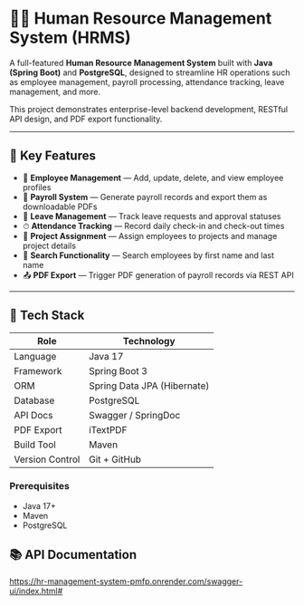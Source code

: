 # 🧑‍💼 Human Resource Management System (HRMS)

A full-featured **Human Resource Management System** built with **Java (Spring Boot)** and **PostgreSQL**, designed to streamline HR operations such as employee management, payroll processing, attendance tracking, leave management, and more.

This project demonstrates enterprise-level backend development, RESTful API design, and PDF export functionality.

---

## 🚀 Key Features

* 👥 **Employee Management** — Add, update, delete, and view employee profiles
* 💸 **Payroll System** — Generate payroll records and export them as downloadable PDFs
* 📆 **Leave Management** — Track leave requests and approval statuses
* ⏱ **Attendance Tracking** — Record daily check-in and check-out times
* 📂 **Project Assignment** — Assign employees to projects and manage project details
* 🔎 **Search Functionality** — Search employees by first name and last name
* 📤 **PDF Export** — Trigger PDF generation of payroll records via REST API

---

## 🧰 Tech Stack

| Role            | Technology                  |
| --------------- | --------------------------- |
| Language        | Java 17                     |
| Framework       | Spring Boot 3               |
| ORM             | Spring Data JPA (Hibernate) |
| Database        | PostgreSQL                  |
| API Docs        | Swagger / SpringDoc         |
| PDF Export      | iTextPDF                    |
| Build Tool      | Maven                       |
| Version Control | Git + GitHub                |


### Prerequisites

* Java 17+
* Maven
* PostgreSQL



## 📚 API Documentation
https://hr-management-system-pmfp.onrender.com/swagger-ui/index.html#

